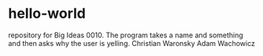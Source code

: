 # hello-world
repository for Big Ideas 0010.
The program takes a name and something and then asks why the user is yelling.
Christian Waronsky
Adam Wachowicz